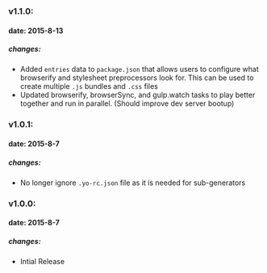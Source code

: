 ### v1.1.0:
#### date: 2015-8-13
##### changes:
* Added `entries` data to `package.json` that allows users to configure what browserify and stylesheet preprocessors look for. This can be used to create multiple `.js` bundles and `.css` files
* Updated browserify, browserSync, and gulp.watch tasks to play better together and run in parallel. (Should improve dev server bootup)

### v1.0.1:
#### date: 2015-8-7
##### changes:
* No longer ignore `.yo-rc.json` file as it is needed for sub-generators

### v1.0.0:
#### date: 2015-8-7
##### changes:
* Intial Release
